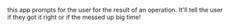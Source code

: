 this app prompts for the user for the result of an operation. It'll tell the user if they got it right or if the messed up big time!

